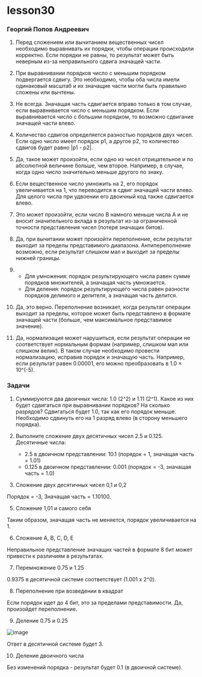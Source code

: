 # lesson30
### Георгий Попов Андреевич

1. Перед сложением или вычитанием вещественных чисел необходимо выравнивать их порядки, чтобы операции происходили корректно. Если порядки не равны, то результат может быть неверным из-за неправильного сдвига значащей части.

2.  При выравнивании порядков число с меньшим порядком подвергается сдвигу. Это необходимо, чтобы оба числа имели одинаковый масштаб и их значащие части могли быть правильно сложены или вычтены.

3.  Не всегда. Значащая часть сдвигается вправо только в том случае, если выравнивается число с меньшим порядком. Если выравнивается число с большим порядком, то возможно сдвигание значащей части влево.

4.  Количество сдвигов определяется разностью порядков двух чисел. Если одно число имеет порядок p1, а другое p2, то количество сдвигов будет равно |p1 - p2|.

5. Да, такое может произойти, если одно из чисел отрицательное и по абсолютной величине больше, чем второе. Например, в случае, когда одно число значительно меньше другого по знаку.

6.  Если вещественное число умножить на 2, его порядок увеличивается на 1, что переводится в сдвиг значащей части влево. Для целого числа при удвоении его двоичный код также сдвигается влево.

7.  Это может произойти, если число B намного меньше числа A и не вносит значительного вклада в результат из-за ограниченной точности представления чисел (потеря значащих битов).

8. Да, при вычитании может произойти переполнение, если результат выходит за пределы представимого диапазона. Антипереполнение возможно, если результат слишком мал и выходит за пределы нижней границы.

9. - Для умножения: порядок результирующего числа равен сумме порядков множителей, а значащая часть умножается.
   - Для деления: порядок результирующего числа равен разности порядков делимого и делителя, а значащая часть делится.

10. Да, это верно. Переполнение возникает, когда результат операции выходит за пределы, которое может быть представлено в формате значащей части (больше, чем максимальное представимое значение).

11. Да, нормализация может нарушиться, если результат операции не соответствует нормальным формам (например, слишком мал или слишком велик). В таком случае необходимо провести нормализацию, исправив порядок и значащую часть. Например, если результат равен 0.00001, его можно преобразовать в 1.0 × 10^(-5).

### Задачи

1. Суммируются два двоичных числа: 1.0 (2^2) и 1.11 (2^1). Какое из них будет сдвигаться при выравнивании порядков? На сколько разрядов?
   Сдвигаться будет 1.0, так как его порядок меньше. Необходимо сдвинуть его на 1 разряд влево (в сторону меньшего порядка).

2. Выполните сложение двух десятичных чисел 2.5 и 0.125.
   Десятичные числа:
   - 2.5 в двоичном представлении: 10.1 (порядок = 1, значащая часть = 1.01)
   - 0.125 в двоичном представлении: 0.001 (порядок = -3, значащая часть = 1.0)

4. Сложение двух десятичных чисел 0,1 и 0,2

Порядок = -3, Значащая часть = 1.10100.

5. Сложение 1,01 и самого себя

Таким образом, значащая часть не меняется, порядок увеличивается на 1.

6. Сложение A, B, C, D, E

Неправильное представление значащих частей в формате 8 бит может привести к различиям в результатах.

7. Перемножение 0.75 и 1.25

0.9375 в десятичной системе соответствует \(1.001 x 2^0\).

8. Переполнение при возведении в квадрат

Если порядок идет до 4 бит, это за пределами представимости. Да, произойдет переполнение.

9. Деление 0.75 и 0.25

![image](https://github.com/user-attachments/assets/44b518b7-460d-4ca9-a377-1eca6aaa4e60)


Ответ в десятичной системе будет 3.

10. Деление двоичного числа

Без изменений порядка - результат будет 0.1 (в двоичной системе).
